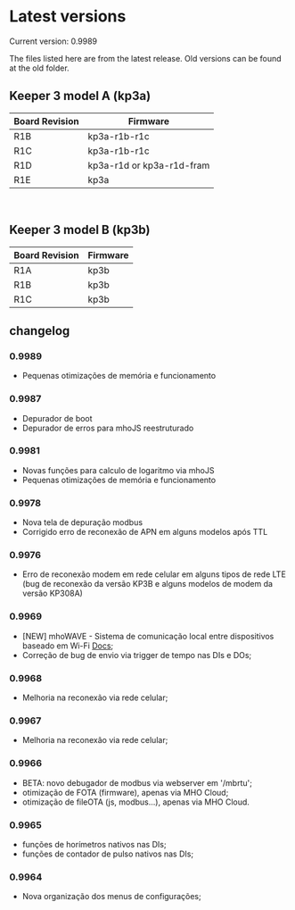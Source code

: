 # Latest versions

Current version: 0.9989

The files listed here are from the latest release. Old versions can be found at the old folder.


## Keeper 3 model A (kp3a)

| Board Revision  | Firmware |
| ------------- | ------------- |
| R1B  | kp3a-r1b-r1c  |
| R1C  | kp3a-r1b-r1c  |
| R1D  | kp3a-r1d or kp3a-r1d-fram  |
| R1E  | kp3a |

</br>

## Keeper 3 model B (kp3b)

| Board Revision  | Firmware |
| ------------- | ------------- |
| R1A  | kp3b  |
| R1B  | kp3b  |
| R1C  | kp3b  |


## changelog
### 0.9989
- Pequenas otimizações de memória e funcionamento

### 0.9987
- Depurador de boot
- Depurador de erros para mhoJS reestruturado

### 0.9981
- Novas funções para calculo de logaritmo via mhoJS
- Pequenas otimizações de memória e funcionamento

### 0.9978
- Nova tela de depuração modbus
- Corrigido erro de reconexão de APN em alguns modelos após TTL

### 0.9976
- Erro de reconexão modem em rede celular em alguns tipos de rede LTE (bug de reconexão da versão KP3B e alguns modelos de modem da versão KP308A)

### 0.9969
- [NEW] mhoWAVE - Sistema de comunicação local entre dispositivos baseado em Wi-Fi [Docs](https://docs.mhoeng.com/docs/2keeper/config_adv/mhojs/functions/7a-wave);
- Correção de bug de envio via trigger de tempo nas DIs e DOs;

### 0.9968
- Melhoria na reconexão via rede celular;


### 0.9967
- Melhoria na reconexão via rede celular;


### 0.9966
- BETA: novo debugador de modbus via webserver em '/mbrtu';
- otimização de FOTA (firmware), apenas via MHO Cloud;
- otimização de fileOTA (js, modbus...), apenas via MHO Cloud.

### 0.9965
- funções de horímetros nativos nas DIs;
- funções de contador de pulso nativos nas DIs;

### 0.9964
- Nova organização dos menus de configurações;
